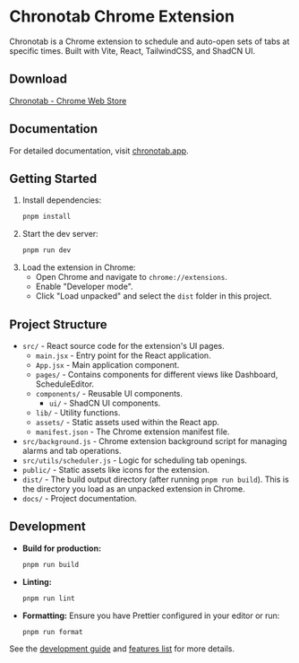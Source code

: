 # Chronotab Chrome Extension

Chronotab is a Chrome extension to schedule and auto-open sets of tabs at specific times. Built with Vite, React, TailwindCSS, and ShadCN UI.

## Download

[Chronotab - Chrome Web Store](https://chromewebstore.google.com/detail/panmfjbiocmhcfiocbpmpcjkkhjlmiil)

## Documentation

For detailed documentation, visit [chronotab.app](https://chronotab.app).

## Getting Started

1. Install dependencies:
   ```sh
   pnpm install
   ```
2. Start the dev server:
   ```sh
   pnpm run dev
   ```
3. Load the extension in Chrome:
    - Open Chrome and navigate to `chrome://extensions`.
    - Enable "Developer mode".
    - Click "Load unpacked" and select the `dist` folder in this project.

## Project Structure
- `src/` - React source code for the extension's UI pages.
  - `main.jsx` - Entry point for the React application.
  - `App.jsx` - Main application component.
  - `pages/` - Contains components for different views like Dashboard, ScheduleEditor.
  - `components/` - Reusable UI components.
    - `ui/` - ShadCN UI components.
  - `lib/` - Utility functions.
  - `assets/` - Static assets used within the React app.
  - `manifest.json` - The Chrome extension manifest file.
- `src/background.js` - Chrome extension background script for managing alarms and tab operations.
- `src/utils/scheduler.js` - Logic for scheduling tab openings.
- `public/` - Static assets like icons for the extension.
- `dist/` - The build output directory (after running `pnpm run build`). This is the directory you load as an unpacked extension in Chrome.
- `docs/` - Project documentation.

## Development

- **Build for production:**
  ```sh
  pnpm run build
  ```
- **Linting:**
  ```sh
  pnpm run lint
  ```
- **Formatting:**
  Ensure you have Prettier configured in your editor or run:
  ```sh
  pnpm run format
  ```

See the [development guide](https://chronotab.app/development) and [features list](https://chronotab.app/features) for more details.
